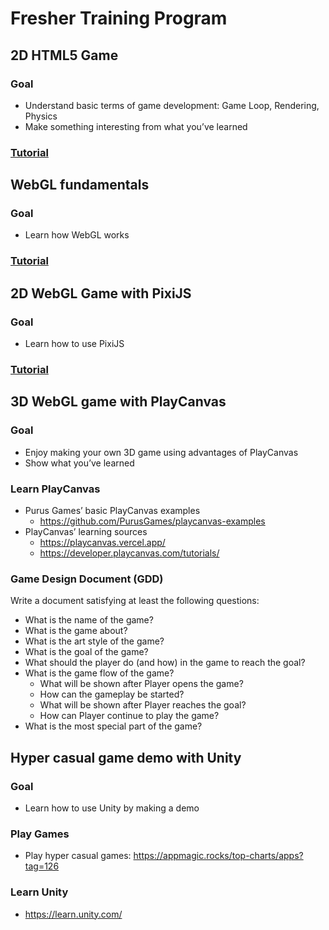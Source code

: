 # Fresher Training Program

## 2D HTML5 Game

### Goal
* Understand basic terms of game development: Game Loop, Rendering, Physics
* Make something interesting from what you’ve learned

### [Tutorial](2D%20Context/0.introduction.md)

## WebGL fundamentals

### Goal
* Learn how WebGL works

### [Tutorial](WebGL/introduction.md)

## 2D WebGL Game with PixiJS

### Goal
- Learn how to use PixiJS

### [Tutorial](PixiJS/0.introduction.md)

## 3D WebGL game with PlayCanvas

### Goal
* Enjoy making your own 3D game using advantages of PlayCanvas
* Show what you’ve learned

### Learn PlayCanvas
* Purus Games’ basic PlayCanvas examples
  * https://github.com/PurusGames/playcanvas-examples
* PlayCanvas’ learning sources
  * https://playcanvas.vercel.app/
  * https://developer.playcanvas.com/tutorials/

### Game Design Document (GDD)
Write a document satisfying at least the following questions:
* What is the name of the game?
* What is the game about?
* What is the art style of the game?
* What is the goal of the game?
* What should the player do (and how) in the game to reach the goal?
* What is the game flow of the game?
  * What will be shown after Player opens the game?
  * How can the gameplay be started?
  * What will be shown after Player reaches the goal?
  * How can Player continue to play the game?
* What is the most special part of the game?

## Hyper casual game demo with Unity

### Goal
* Learn how to use Unity by making a demo

### Play Games
* Play hyper casual games: https://appmagic.rocks/top-charts/apps?tag=126

### Learn Unity
* https://learn.unity.com/
